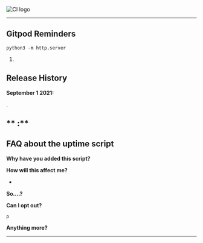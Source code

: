 ![CI logo](/static/image/Theme.png)




****

## Gitpod Reminders



`python3 -m http.server`


1. 

## Release History


**September 1 2021:** 

.

** :** 
------

## FAQ about the uptime script

**Why have you added this script?**



**How will this affect me?**

- 


**So….?**



**Can I opt out?**


```
p
```

**Anything more?**


---

